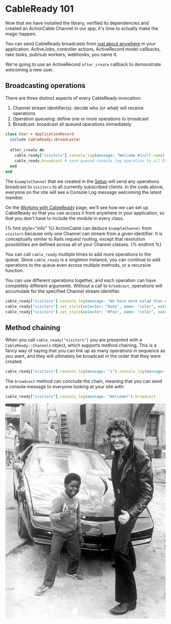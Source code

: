 # CableReady 101

Now that we have installed the library, verified its dependencies and created an ActionCable Channel in our app, it's time to actually make the magic happen.

You can send CableReady broadcasts from [just about anywhere](cableready-everywhere.md) in your application: ActiveJobs, controller actions, ActiveRecord model callbacks, rake tasks, pub/sub workers, webhooks, you name it.

We're going to use an ActiveRecord `after_create` callback to demonstrate welcoming a new user.

## Broadcasting operations

There are three distinct aspects of every CableReady invocation:

1. Channel stream identifier\(s\): decide who \(or what\) will receive operations
2. Operation queueing: define one or more operations to broadcast
3. Broadcast: broadcast all queued operations immediately

```ruby
class User < ApplicationRecord
  include CableReady::Broadcaster

  after_create do
    cable_ready["visitors"].console_log(message: "Welcome #{self.name} to the site!")
    cable_ready.broadcast # send queued console_log operation to all ExampleChannel subscribers
  end
end
```

The `ExampleChannel` that we created in the [Setup](setup.md) will send any operations broadcast to `visitors` to all currently subscribed clients. In the code above, everyone on the site will see a Console Log message welcoming the latest member.

On the [Working with CableReady](usage.md#lets-get-comfortable) page, we'll see how we can set up CableReady so that you can access it from anywhere in your application, so that you don't have to include the module in every class.

{% hint style="info" %}
ActionCable can deduce `ExampleChannel` from `visitors` because only one Channel can stream from a given identifier. It is conceptually similar to Rails request routing, except that resolution possibilities are defined across all of your Channel classes.
{% endhint %}

You can call `cable_ready` multiple times to add more operations to the queue. Since `cable_ready` is a singleton instance, you can continue to add operations to the queue even across multiple methods, or a recursive function.

You can use different operations together, and each operation can have completely different arguments. Without a call to `broadcast`, operations will accumulate for the specified Channel stream identifier.

```ruby
cable_ready["visitors"].console_log(message: "We have more salad than we can eat.")
cable_ready["visitors"].set_style(selector: "body", name: "color", value: "red")
cable_ready["visitors"].set_style(selector: "#foo", name: "color", value: "blue")
```

## Method chaining

When you call `cable_ready["visitors"]` you are presented with a `CableReady::Channels` object, which supports method chaining. This is a fancy way of saying that you can link up as many operations in sequence as you want, and they will ultimately be broadcast in the order that they were created.

```ruby
cable_ready["visitors"].console_log(message: "1").console_log(message: "2")
```

The `broadcast` method can conclude the chain, meaning that you can send a console message to everyone looking at your site with:

```ruby
cable_ready["visitors"].console_log(message: "Welcome!").broadcast
```

![](.gitbook/assets/hasselhoff.jpg)

